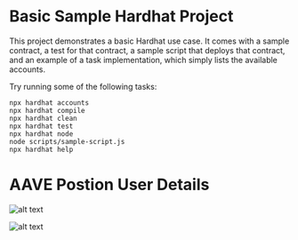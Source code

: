 # Basic Sample Hardhat Project

This project demonstrates a basic Hardhat use case. It comes with a sample contract, a test for that contract, a sample script that deploys that contract, and an example of a task implementation, which simply lists the available accounts.

Try running some of the following tasks:

```shell
npx hardhat accounts
npx hardhat compile
npx hardhat clean
npx hardhat test
npx hardhat node
node scripts/sample-script.js
npx hardhat help
```
# AAVE Postion User Details

![alt text](https://github.com/Richa-iitr/AAVESmartContract/blob/master/Result1.png?raw=true)

![alt text](https://github.com/Richa-iitr/AAVESmartContract/blob/master/Result2.png?raw=true)
